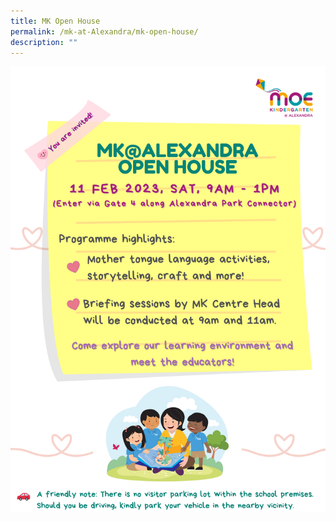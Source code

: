 ```yaml
---
title: MK Open House
permalink: /mk-at-Alexandra/mk-open-house/
description: ""
---
```

![MK Open House](/images/MK/MK%20Open%20House.png)